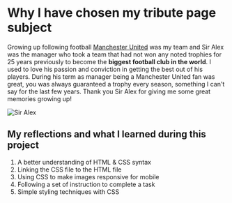 # Why I have chosen my tribute page subject

Growing up following football [Manchester United](https://www.manutd.com/) was my team and Sir Alex was the manager who took a team that had not won any noted trophies for 25 years previously to become the **biggest football club in the world**.  I used to love his passion and conviction in getting the best out of his players.  During his term as manager being a Manchester United fan was great, you was always guaranteed a trophy every season, something I can't say for the last few years.  Thank you Sir Alex for giving me some great memories growing up!

![Sir Alex](https://ichef.bbci.co.uk/news/640/cpsprodpb/15402/production/_85924078_ferguson_getty.jpg)

## My reflections and what I learned during this project

1. A better understanding of HTML & CSS syntax
2. Linking the CSS file to the HTML file
3. Using CSS to make images responsive for mobile
4. Following a set of instruction to complete a task
5. Simple styling techniques with CSS

